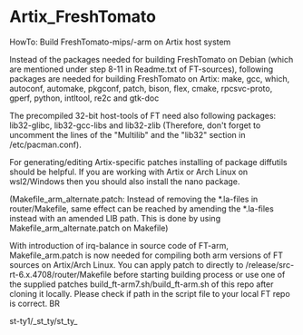 # Artix_FreshTomato
HowTo: Build FreshTomato-mips/-arm on Artix host system 


Instead of the packages needed for building FreshTomato on Debian (which are mentioned under step 8-11 in Readme.txt of FT-sources), following packages are needed for building FreshTomato on Artix:
make, gcc, which, autoconf, automake, pkgconf, patch, bison, flex, cmake, rpcsvc-proto, gperf, python, intltool, re2c and gtk-doc

The precompiled 32-bit host-tools of FT need also following packages: lib32-glibc, lib32-gcc-libs and lib32-zlib
(Therefore, don't forget to uncomment the lines of the "Multilib" and the "lib32" section in /etc/pacman.conf).

For generating/editing Artix-specific patches installing of package diffutils should be helpful. If you are working with Artix or Arch Linux 
on wsl2/Windows then you should also install the nano package.

(Makefile_arm_alternate.patch: Instead of removing the *.la-files in router/Makefile, same effect can be reached by amending the *.la-files instead with an amended LIB path. This is done by using Makefile_arm_alternate.patch on Makefile)

With introduction of irq-balance in source code of FT-arm, Makefile_arm.patch is now needed for compiling both arm versions of FT sources on Artix/Arch Linux.
You can apply patch to directly to /release/src-rt-6.x.4708/router/Makefile before starting building process or use one of the supplied patches build_ft-arm7.sh/build_ft-arm.sh of this repo after cloning it locally. Please check if path in the script file to your local FT repo is correct.
BR

st-ty1/\_st_ty/st_ty_
